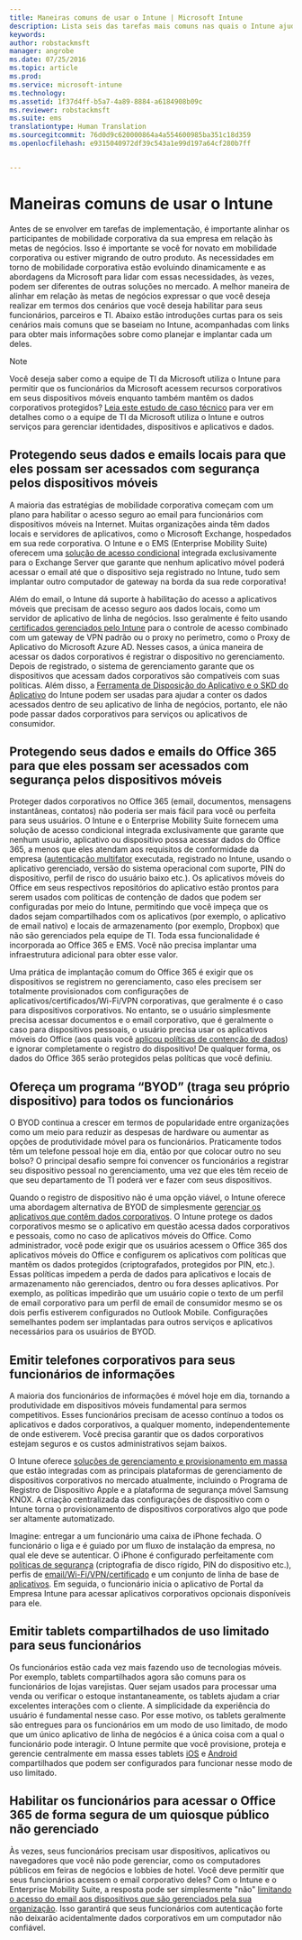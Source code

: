 ```yaml
---
title: Maneiras comuns de usar o Intune | Microsoft Intune
description: Lista seis das tarefas mais comuns nas quais o Intune ajuda
keywords: 
author: robstackmsft
manager: angrobe
ms.date: 07/25/2016
ms.topic: article
ms.prod: 
ms.service: microsoft-intune
ms.technology: 
ms.assetid: 1f37d4ff-b5a7-4a89-8884-a6184908b09c
ms.reviewer: robstackmsft
ms.suite: ems
translationtype: Human Translation
ms.sourcegitcommit: 76d0d9c620000864a4a554600985ba351c18d359
ms.openlocfilehash: e9315040972df39c543a1e99d197a64cf280b7ff


---
```


# Maneiras comuns de usar o Intune

Antes de se envolver em tarefas de implementação, é importante alinhar os participantes de mobilidade corporativa da sua empresa em relação às metas de negócios.  Isso é importante se você for novato em mobilidade corporativa ou estiver migrando de outro produto.  As necessidades em torno de mobilidade corporativa estão evoluindo dinamicamente e as abordagens da Microsoft para lidar com essas necessidades, às vezes, podem ser diferentes de outras soluções no mercado.  A melhor maneira de alinhar em relação às metas de negócios expressar o que você deseja realizar em termos dos cenários que você deseja habilitar para seus funcionários, parceiros e TI.  Abaixo estão introduções curtas para os seis cenários mais comuns que se baseiam no Intune, acompanhadas com links para obter mais informações sobre como planejar e implantar cada um deles.

>[!NOTE]
>Você deseja saber como a equipe de TI da Microsoft utiliza o Intune para permitir que os funcionários da Microsoft acessem recursos corporativos em seus dispositivos móveis enquanto também mantêm os dados corporativos protegidos? [Leia este estudo de caso técnico](https://www.microsoft.com/itshowcase/Article/Content/588) para ver em detalhes como o a equipe de TI da Microsoft utiliza o Intune e outros serviços para gerenciar identidades, dispositivos e aplicativos e dados.  

## Protegendo seus dados e emails locais para que eles possam ser acessados com segurança pelos dispositivos móveis
A maioria das estratégias de mobilidade corporativa começam com um plano para habilitar o acesso seguro ao email para funcionários com dispositivos móveis na Internet. Muitas organizações ainda têm dados locais e servidores de aplicativos, como o Microsoft Exchange, hospedados em sua rede corporativa. O Intune e o EMS (Enterprise Mobility Suite) oferecem uma [solução de acesso condicional](/intune/deploy-use/restrict-access-to-email-and-o365-services-with-microsoft-intune) integrada exclusivamente para o Exchange Server que garante que nenhum aplicativo móvel poderá acessar o email até que o dispositivo seja registrado no Intune, tudo sem implantar outro computador de gateway na borda da sua rede corporativa!

Além do email, o Intune dá suporte à habilitação do acesso a aplicativos móveis que precisam de acesso seguro aos dados locais, como um servidor de aplicativo de linha de negócios.  Isso geralmente é feito usando [certificados gerenciados pelo Intune](/en-us/intune/deploy-use/secure-resource-access-with-certificate-profiles) para o controle de acesso combinado com um gateway de VPN padrão ou o proxy no perímetro, como o Proxy de Aplicativo do Microsoft Azure AD.  Nesses casos, a única maneira de acessar os dados corporativos é registrar o dispositivo no gerenciamento.  Depois de registrado, o sistema de gerenciamento garante que os dispositivos que acessam dados corporativos são compatíveis com suas políticas.  Além disso, a [Ferramenta de Disposição do Aplicativo e o SKD do Aplicativo](/intune/deploy-use/decide-how-to-prepare-apps-for-mobile-application-management-with-microsoft-intune) do Intune podem ser usadas para ajudar a conter os dados acessados dentro de seu aplicativo de linha de negócios, portanto, ele não pode passar dados corporativos para serviços ou aplicativos de consumidor.

<!-- Learn more about how to plan and deploy Intune to help secure on-premises email and data. -->

## Protegendo seus dados e emails do Office 365 para que eles possam ser acessados com segurança pelos dispositivos móveis
Proteger dados corporativos no Office 365 (email, documentos, mensagens instantâneas, contatos) não poderia ser mais fácil para você ou perfeita para seus usuários. O Intune e o Enterprise Mobility Suite fornecem uma solução de acesso condicional integrada exclusivamente que garante que nenhum usuário, aplicativo ou dispositivo possa acessar dados do Office 365, a menos que eles atendam aos requisitos de conformidade da empresa ([autenticação multifator](/intune/deploy-use/protect-windows-devices-with-multi-factor-authentication) executada, registrado no Intune, usando o aplicativo gerenciado, versão do sistema operacional com suporte, PIN do dispositivo, perfil de risco do usuário baixo etc.). Os aplicativos móveis do Office em seus respectivos repositórios do aplicativo estão prontos para serem usados com políticas de contenção de dados que podem ser configuradas por meio do Intune, permitindo que você impeça que os dados sejam compartilhados com os aplicativos (por exemplo, o aplicativo de email nativo) e locais de armazenamento (por exemplo, Dropbox) que não são gerenciados pela equipe de TI.  Toda essa funcionalidade é incorporada ao Office 365 e EMS.  Você não precisa implantar uma infraestrutura adicional para obter esse valor.

Uma prática de implantação comum do Office 365 é exigir que os dispositivos se registrem no gerenciamento, caso eles precisem ser totalmente provisionados com configurações de aplicativos/certificados/Wi-Fi/VPN corporativas, que geralmente é o caso para dispositivos corporativos.  No entanto, se o usuário simplesmente precisa acessar documentos e o email corporativo, que é geralmente o caso para dispositivos pessoais, o usuário precisa usar os aplicativos móveis do Office (aos quais você [aplicou políticas de contenção de dados](/intune/deploy-use/protect-apps-and-data-with-microsoft-intune)) e ignorar completamente o registro do dispositivo!  De qualquer forma, os dados do Office 365 serão protegidos pelas políticas que você definiu.

<!-- Learn more about how to plan and deploy Intune to help secure Office 365 email and data. -->

## Ofereça um programa “BYOD” (traga seu próprio dispositivo) para todos os funcionários
O BYOD continua a crescer em termos de popularidade entre organizações como um meio para reduzir as despesas de hardware ou aumentar as opções de produtividade móvel para os funcionários. Praticamente todos têm um telefone pessoal hoje em dia, então por que colocar outro no seu bolso? O principal desafio sempre foi convencer os funcionários a registrar seu dispositivo pessoal no gerenciamento, uma vez que eles têm receio de que seu departamento de TI poderá ver e fazer com seus dispositivos.  

Quando o registro de dispositivo não é uma opção viável, o Intune oferece uma abordagem alternativa de BYOD de simplesmente [gerenciar os aplicativos que contêm dados corporativos](/intune/deploy-use/protect-apps-and-data-with-microsoft-intune).  O Intune protege os dados corporativos mesmo se o aplicativo em questão acessa dados corporativos e pessoais, como no caso de aplicativos móveis do Office.  Como administrador, você pode exigir que os usuários acessem o Office 365 dos aplicativos móveis do Office e configurem os aplicativos com políticas que mantêm os dados protegidos (criptografados, protegidos por PIN, etc.).  Essas políticas impedem a perda de dados para aplicativos e locais de armazenamento não gerenciados, dentro ou fora desses aplicativos.  Por exemplo, as políticas impedirão que um usuário copie o texto de um perfil de email corporativo para um perfil de email de consumidor mesmo se os dois perfis estiverem configurados no Outlook Mobile.  Configurações semelhantes podem ser implantadas para outros serviços e aplicativos necessários para os usuários de BYOD.

<!-- Learn more about how to plan and deploy Intune to support BYOD.-->

## Emitir telefones corporativos para seus funcionários de informações
A maioria dos funcionários de informações é móvel hoje em dia, tornando a produtividade em dispositivos móveis fundamental para sermos competitivos.  Esses funcionários precisam de acesso contínuo a todos os aplicativos e dados corporativos, a qualquer momento, independentemente de onde estiverem.  Você precisa garantir que os dados corporativos estejam seguros e os custos administrativos sejam baixos.  

O Intune oferece [soluções de gerenciamento e provisionamento em massa](/intune/deploy-use/manage-corporate-owned-devices) que estão integradas com as principais plataformas de gerenciamento de dispositivos corporativos no mercado atualmente, incluindo o Programa de Registro de Dispositivo Apple e a plataforma de segurança móvel Samsung KNOX.  A criação centralizada das configurações de dispositivo com o Intune torna o provisionamento de dispositivos corporativos algo que pode ser altamente automatizado.  

Imagine: entregar a um funcionário uma caixa de iPhone fechada. O funcionário o liga e é guiado por um fluxo de instalação da empresa, no qual ele deve se autenticar. O iPhone é configurado perfeitamente com [políticas de segurança](/intune/deploy-use/manage-settings-and-features-on-your-devices-with-microsoft-intune-policies) (criptografia de disco rígido, PIN do dispositivo etc.), perfis de [email/Wi-Fi/VPN/certificado](/intune/deploy-use/enable-access-to-company-resources-with-microsoft-intune) e um conjunto de linha de base de [aplicativos](/intune/deploy-use/add-apps). Em seguida, o funcionário inicia o aplicativo de Portal da Empresa Intune para acessar aplicativos corporativos opcionais disponíveis para ele.

<!-- Learn more about how to plan and deploy Intune to support corporate owned devices. -->

## Emitir tablets compartilhados de uso limitado para seus funcionários
Os funcionários estão cada vez mais fazendo uso de tecnologias móveis.  Por exemplo, tablets compartilhados agora são comuns para os funcionários de lojas varejistas.  Quer sejam usados para processar uma venda ou verificar o estoque instantaneamente, os tablets ajudam a criar excelentes interações com o cliente.  A simplicidade da experiência do usuário é fundamental nesse caso.  Por esse motivo, os tablets geralmente são entregues para os funcionários em um modo de uso limitado, de modo que um único aplicativo de linha de negócios é a única coisa com a qual o funcionário pode interagir.  O Intune permite que você provisione, proteja e gerencie centralmente em massa esses tablets [iOS](/intune/deploy-use/ios-policy-settings-in-microsoft-intune#general-configuration-policy-settings) e [Android](/intune/deploy-use/android-policy-settings-in-microsoft-intune#general-configuration-policy) compartilhados que podem ser configurados para funcionar nesse modo de uso limitado.

<!-- Learn more about how to plan and deploy Intune to support shared tablets. -->

## Habilitar os funcionários para acessar o Office 365 de forma segura de um quiosque público não gerenciado
Às vezes, seus funcionários precisam usar dispositivos, aplicativos ou navegadores que você não pode gerenciar, como os computadores públicos em feiras de negócios e lobbies de hotel. Você deve permitir que seus funcionários acessem o email corporativo deles? Com o Intune e o Enterprise Mobility Suite, <!--you have choices. The--> a resposta pode ser simplesmente "não" [limitando o acesso do email aos dispositivos que são gerenciados pela sua organização](/intune/deploy-use/restrict-access-to-email-and-o365-services-with-microsoft-intune).  <!-- Alternatively, you can choose to allow limited access to these untrusted computers by requiring multi-factor authentication and only allowing browser access (Outlook Web Access) in a mode where files cannot be downloaded (e.g. email attachments).-->  Isso garantirá que seus funcionários com autenticação forte não deixarão acidentalmente dados corporativos em um computador não confiável.

<!-- Learn more about how to plan and deploy Intune to support kiosks. -->



<!--HONumber=Jul16_HO4-->


